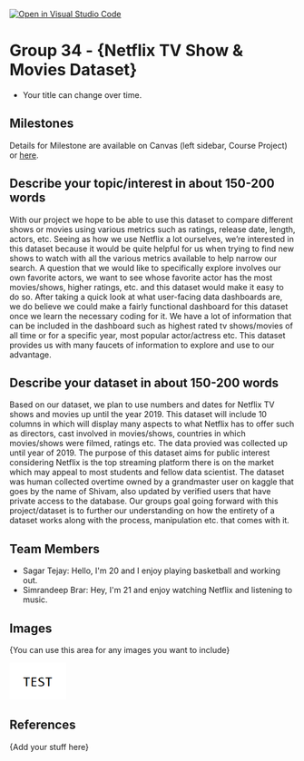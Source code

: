 [![Open in Visual Studio Code](https://classroom.github.com/assets/open-in-vscode-f059dc9a6f8d3a56e377f745f24479a46679e63a5d9fe6f495e02850cd0d8118.svg)](https://classroom.github.com/online_ide?assignment_repo_id=5920469&assignment_repo_type=AssignmentRepo)
# Group 34 - {Netflix TV Show & Movies Dataset}

- Your title can change over time.

## Milestones

Details for Milestone are available on Canvas (left sidebar, Course Project) or [here](https://firas.moosvi.com/courses/data301/project/milestone01.html).

## Describe your topic/interest in about 150-200 words

With our project we hope to be able to use this dataset to compare different shows or movies using various metrics such as ratings, release date, length, actors, etc. Seeing as how we use Netflix a lot ourselves, we’re interested in this dataset because it would be quite helpful for us when trying to find new shows to watch with all the various metrics available to help narrow our search. A question that we would like to specifically explore involves our own favorite actors, we want to see whose favorite actor has the most movies/shows, higher ratings, etc. and this dataset would make it easy to do so. After taking a quick look at what user-facing data dashboards are, we do believe we could make a fairly functional dashboard for this dataset once we learn the necessary coding for it. We have a lot of information that can be included in the dashboard such as highest rated tv shows/movies of all time or for a specific year, most popular actor/actress etc. This dataset provides us with many faucets of information to explore and use to our advantage.

## Describe your dataset in about 150-200 words

Based on our dataset, we plan to use numbers and dates for Netflix TV shows and movies up until the year 2019. This dataset will include 10 columns in which will display many aspects to what Netflix has to offer such as directors, cast involved in movies/shows, countries in which movies/shows were filmed, ratings etc. The data provied was collected up until year of 2019. The purpose of this dataset aims for public interest considering Netflix is the top streaming platform there is on the market which may appeal to most students and fellow data scientist. The dataset was human collected overtime owned by a grandmaster user on kaggle that goes by the name of Shivam, also updated by verified users that have private access to the database. Our groups goal going forward with this project/dataset is to further our understanding on how the entirety of a dataset works along with the process, manipulation etc. that comes with it.

## Team Members

- Sagar Tejay: Hello, I'm 20 and I enjoy playing basketball and working out.
- Simrandeep Brar: Hey, I'm 21 and enjoy watching Netflix and listening to music.

## Images

{You can use this area for any images you want to include}

<img src ="images/test.png" width="100px">

## References

{Add your stuff here}



